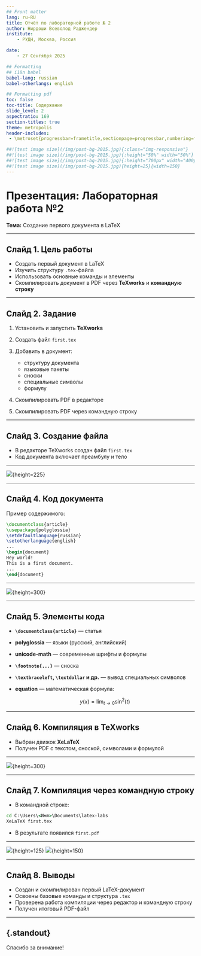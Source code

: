 ```yaml
---
## Front matter
lang: ru-RU
title: Отчёт по лабораторной работе № 2
author: Нирдоши Всеволод Раджендер
institute: 
    - РУДН, Москва, Россия

date: 
    - 27 Cентября 2025

## Formatting
## i18n babel
babel-lang: russian
babel-otherlangs: english

## Formatting pdf
toc: false
toc-title: Содержание
slide_level: 2
aspectratio: 169
section-titles: true
theme: metropolis
header-includes:
 - \metroset{progressbar=frametitle,sectionpage=progressbar,numbering=fraction}

##![test image size](/img/post-bg-2015.jpg){:class="img-responsive"}
##![test image size](/img/post-bg-2015.jpg){:height="50%" width="50%"}
##![test image size](/img/post-bg-2015.jpg){:height="700px" width="400px"}
##![test image size](/img/post-bg-2015.jpg){height=25}{width=150}
---
```


# Презентация: Лабораторная работа №2

**Тема:** Создание первого документа в LaTeX

---

## Слайд 1. Цель работы

* Создать первый документ в LaTeX
* Изучить структуру `.tex`-файла
* Использовать основные команды и элементы
* Скомпилировать документ в PDF через **TeXworks** и **командную строку**

---

## Слайд 2. Задание

1. Установить и запустить **TeXworks**
2. Создать файл `first.tex`
3. Добавить в документ:

   * структуру документа
   * языковые пакеты
   * сноски
   * специальные символы
   * формулу
4. Скомпилировать PDF в редакторе
5. Скомпилировать PDF через командную строку

---

## Слайд 3. Создание файла

* В редакторе TeXworks создан файл `first.tex`
* Код документа включает преамбулу и тело

---

![](pic/1.jpg){height=225}

---

## Слайд 4. Код документа

Пример содержимого:

```latex
\documentclass{article}
\usepackage{polyglossia}
\setdefaultlanguage{russian}
\setotherlanguage{english}
...
\begin{document}
Hey world!
This is a first document.
...
\end{document}
```

---

![](pic/2.2.jpg){height=300}

---

## Слайд 5. Элементы кода

* **`\documentclass{article}`** — статья
* **polyglossia** — языки (русский, английский)
* **unicode-math** — современные шрифты и формулы
* **`\footnote{...}`** — сноска
* **`\textbraceleft`, `\textdollar` и др.** — вывод специальных символов
* **equation** — математическая формула:

  $$
  y(x) = \lim_{t \to 0} \sin^2(t)
  $$

---

## Слайд 6. Компиляция в TeXworks

* Выбран движок **XeLaTeX**
* Получен PDF с текстом, сноской, символами и формулой

---

![](pic/2.1.jpg){height=300}

---

## Слайд 7. Компиляция через командную строку

* В командной строке:

```cmd
cd C:\Users\<Имя>\Documents\latex-labs
XeLaTeX first.tex
```

* В результате появился `first.pdf`

---

![](pic/3.jpg){height=125}
![](pic/4.jpg){height=150}

---

## Слайд 8. Выводы

* Создан и скомпилирован первый LaTeX-документ
* Освоены базовые команды и структура `.tex`
* Проверена работа компиляции через редактор и командную строку
* Получен итоговый PDF-файл

---

## {.standout}

Спасибо за внимание!
